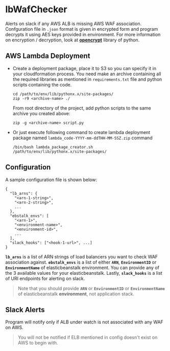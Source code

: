 # lbWafChecker
Alerts on slack if any AWS ALB is missing AWS WAF association.  
Confguration file in `.json` format is given in encrypted form and program decrypts it using AES keys provided in environment. For more information on encryption / decryption, look at [**opencrypt**](https://pypi.org/project/opencrypt/) library of python.

## AWS Lambda Deployment
- Create a deployment package, place it to S3 so you can specify it in your cloudformation process. You need make an archive containing all the required libraries as mentioned in `requirements.txt` file and python scripts containing the code.
    ```
    cd /path/to/env/lib/pythonx.x/site-packages/
    zip -r9 <archive-name> ./
    ```
    From root directory of the project, add python scripts to the same archive you created above:
    ```
    zip -g <archive-name> script.py
    ```
- Or just execute following command to create lambda deployment package named `lambda_code-YYYY-mm-ddTHH-MM-SSZ.zip` command
  ```
  /bin/bash lambda_package_creator.sh /path/to/env/lib/pythonx.x/site-packages/
  ```

## Configuration
A sample configuration file is shown below:
```
{
  "lb_arns": {
    "<arn-1-string>",
    "<arn-2-string>",
    ...
  },
  "ebstalk_envs": [
    "<arn-1>",
    "<environment-name>",
    "<environment-id>",
    ...
  ],
  "slack_hooks": ["<hook-1-url>", ...]
}
```
**`lb_arns`** is a list of ARN strings of load balancers you want to check WAF association against. **`ebstalk_envs`** is a list of either **`ARN`**, **`EnvironmentID`** or **`EnvironmentName`** of elasticbeanstalk environment. You can provide any of the 3 available values for your elasticbeanstalk. Lastly, **`slack_hooks`** is a list of URI endpoints for alerting on slack.
> Note that you should provide **`ARN`** or **`EnvironmentID`** or **`EnvironmentName`** of elasticbeanstalk **environment**, not application stack.

## Slack Alerts
Program will notify only if ALB under watch is not associated with any WAF on AWS.
> You will not be notified if ELB mentioned in config doesn't exist on AWS to begin with.